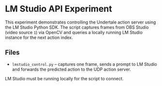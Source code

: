 # LM Studio API Experiment

This experiment demonstrates controlling the Undertale action server using the
LM Studio Python SDK. The script captures frames from OBS Studio
(video source `1`) via OpenCV and queries a locally running LM Studio instance
for the next action index.

## Files
- `lmstudio_control.py` – captures one frame, sends a prompt to LM Studio and
  forwards the predicted action to the UDP action server.

LM Studio must be running locally for the script to connect.
